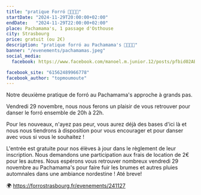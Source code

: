 ```yaml
---
title: "pratique Forró 💃🇧🇷🕺"
startDate: "2024-11-29T20:00:00+02:00"
endDate:   "2024-11-29T22:00:00+02:00"
place: Pachamama's, 1 passage d'Osthouse
city: Strasbourg
price: gratuit (ou 2€)
description: "pratique forró au Pachamama's 💃🇧🇷🕺"
banner: "/evenements/pachamamas.jpeg"
social_media:
  facebook: https://www.facebook.com/manoel.m.junior.12/posts/pfbid02AB5QMVHpUmnPmC12W4e8cyj4r1eW17KERBCkBaLxwACgwurpQfUtnP8XavRbQf5wl

facebook_site: "61562489966778"
facebook_author: "topmoumoute"
---
```


Notre deuxième pratique de forró au Pachamama's approche à grands pas.

Vendredi 29 novembre, nous nous ferons un plaisir de vous retrouver pour danser le forró ensemble de 20h à 22h.

Pour les nouveaux, n'ayez pas peur, vous aurez déjà des bases d'ici là et nous nous tiendrons à disposition pour vous encourager et pour danser avec vous si vous le souhaitez !

L'entrée est gratuite pour nos élèves à jour dans le règlement de leur inscription. Nous demandons une participation aux frais de location de 2€ pour les autres. 
Nous espérons vous retrouver nombreux vendredi 29 novembre au Pachamama's pour faire fuir les brumes et autres pluies automnales dans une ambiance nordestine !
Até breve!

🌍 https://forrostrasbourg.fr/evenements/241127
